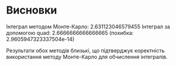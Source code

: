 # Висновки
Інтеграл методом Монте-Карло: 2.631123046579455
Інтеграл за допомогою quad: 2.6666666666666665 (похибка: 2.9605947323337504e-14)

Результати обох методів близькі, що підтверджує коректність використання методу Монте-Карло для обчислення інтегралів.